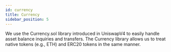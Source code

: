 ```yaml
---
id: currency
title: Currency
sidebar_position: 5
---
```


We use the Currency.sol library introduced in UniswapV4 to easily handle asset balance inquiries and transfers. The Currency library allows us to treat native tokens (e.g., ETH) and ERC20 tokens in the same manner.